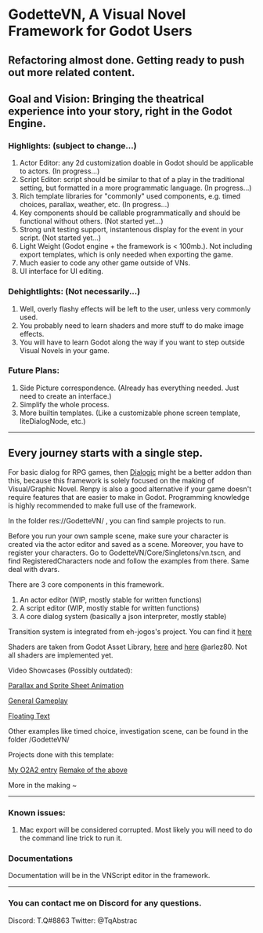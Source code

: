 # GodetteVN, A Visual Novel Framework for Godot Users

## Refactoring almost done. Getting ready to push out more related content.

## Goal and Vision: Bringing the theatrical experience into your story, right in the Godot Engine.

### Highlights: (subject to change...)

1. Actor Editor: any 2d customization doable in Godot should be applicable to actors. (In progress...)
2. Script Editor: script should be similar to that of a play in the traditional setting, but formatted in a more programmatic language. (In progress...)
3. Rich template libraries for "commonly" used components, e.g. timed choices, parallax, weather, etc. (In progress...) 
4. Key components should be callable programmatically and should be functional without others. (Not started yet...)
5. Strong unit testing support, instantenous display for the event in your script. (Not started yet...)
6. Light Weight (Godot engine + the framework is < 100mb.). Not including export templates, which is only needed when exporting the game. 
7. Much easier to code any other game outside of VNs.
8. UI interface for UI editing.

### Dehightlights: (Not necessarily...)
1. Well, overly flashy effects will be left to the user, unless very commonly used.
2. You probably need to learn shaders and more stuff to do make image effects.
3. You will have to learn Godot along the way if you want to step outside Visual Novels in your game.

### Future Plans:
1. Side Picture correspondence. (Already has everything needed. Just need to create an interface.)
2. Simplify the whole process.
3. More builtin templates. (Like a customizable phone screen template, liteDialogNode, etc.)

-------------------------------------------------------------------------------------------------------------

## Every journey starts with a single step.

For basic dialog for RPG games, then [Dialogic](https://github.com/coppolaemilio/dialogic) might be a better addon than this, 
because this framework is solely focused on the making of Visual/Graphic Novel. Renpy is also a good 
alternative if your game doesn't require features that are easier to make in Godot. Programming knowledge is highly recommended to
make full use of the framework.

In the folder res://GodetteVN/ , you can find sample projects to run.

Before you run your own sample scene, make sure your character is created via the 
actor editor and saved as a scene. Moreover, you have to register your characters. 
Go to GodetteVN/Core/Singletons/vn.tscn, and find RegisteredCharacters node and follow the examples
from there. Same deal with dvars. 

There are 3 core components in this framework.
1. An actor editor (WIP, mostly stable for written functions) 
2. A script editor (WIP, mostly stable for written functions)
3. A core dialog system (basically a json interpreter, mostly stable)  

Transition system is integrated from eh-jogos's project. You can find it [here](https://github.com/eh-jogos/eh_Transitions)

Shaders are taken from Godot Asset Library, [here](https://godotengine.org/asset-library/asset/122) and
 [here](https://godotshaders.com/shader/glitch-effect-shader/) @arlez80. Not all shaders are implemented yet.

Video Showcases (Possibly outdated):

[Parallax and Sprite Sheet Animation](https://www.youtube.com/watch?v=sG7tDFsk4HE)

[General Gameplay](https://www.youtube.com/watch?v=uODpTQz6Vu0&t=43s)

[Floating Text](https://www.youtube.com/watch?v=2KSO_qQ8pqw)

Other examples like timed choice, investigation scene, can be found in the folder /GodetteVN/

Projects done with this template:

[My O2A2 entry](https://tqqq.itch.io/o2a2-elegy-of-a-songbird)
[Remake of the above](https://youtu.be/BArw1Qwrz10)

More in the making ~

------------------------------------------------------------------------------------------------------------------------------

### Known issues:

1. Mac export will be considered corrupted. Most likely you will need to do the command line trick to run it.


### Documentations

Documentation will be in the VNScript editor in the framework.

------------------------------------------------------------------------------------------------------------------------------

### You can contact me on Discord for any questions.

Discord: T.Q#8863
Twitter: @TqAbstrac